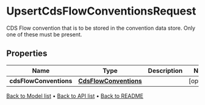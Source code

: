 

# UpsertCdsFlowConventionsRequest

CDS Flow convention that is to be stored in the convention data store.  Only one of these must be present.

## Properties

| Name | Type | Description | Notes |
|------------ | ------------- | ------------- | -------------|
|**cdsFlowConventions** | [**CdsFlowConventions**](CdsFlowConventions.md) |  |  [optional] |



[Back to Model list](../README.md#documentation-for-models) &#8226; [Back to API list](../README.md#documentation-for-api-endpoints) &#8226; [Back to README](../README.md)


